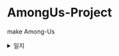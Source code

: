 # AmongUs-Project
 make Among-Us

<details>
  <summary>일지</summary>
    
 2022-08-26
1. UI setting
- 해상도 설정 : Canvas Scaler > Scale With Screen Size 설정후 해상도에 맞게 설정

 2022-08-29
1. Quit, Online button 구현

2022-08-31
MainMenu 화면에 별, 캐릭터가 자유롭게 움직이도록 구현
    
1. Particle 시스템 구현
- Prewarm : 게임이 시작되는 순간에 처음 생성되는 위치부터 파티클을 생성하지 않고 미리 계산하여 파티클을 자연스럽게 배치해주는 역할이다.
- Emission > Rate over Time : 파티클의 개수 수정 가능.
    
    2. Shader 그래프 구현
    - 셰이더 그래프에서 _MainTex라는 이름 사용시 Renderer 계열 컴포넌트에서 사용하는 텍스처들을 자동으로 가져와준다.
    - 오류 : 이름을 _MainTex라고 해도 오류가 났는데, 셰이더그래프에서 이름이랑 Reference도 똑같이 바꿔줘야 한다.
 
    2022-09-01
    1. Online UI 구현
    - 각 오브젝트들을 정렬할 때 Horizontal Layout Group, Content Size Fitter 컴포넌트를 추가해 구성해주면 정렬이 깔끔히 된다.
    하다가 응답없어서 껏다가 키니까 Hierarchy창 다 초기화됨, 저장 프로젝트 파일이 없음...   
 
    2022-09-05
    1. Online UI 구현
    - 닉네임이 비어있을 때 (흔들림) 애니메이션 구현
    
    2. Create Room UI 구현
    - Interactable : 버튼 기능의 활성화/비활성화 기능을 가지며, SetActive 처럼 쓰인다.
    - GetComponentInChildren : 자식 오브젝트의 컴포넌트를 가져온다.
    
    3. Online & Create Room UI 연결
    
    2022-09-06
    Mirror & NetWork Settings
    1. Network Room Manager : ( Offline Scene > Game Room Scene > Gameplay Scene ) 처럼 3단 구조로 씬을 관리하면서 네트워크 통신에 도움을 주는 클래스이다.
    - Offline : 게임 네트워크에 접속하지 않은 씬
    - Room Player Prefab : 게임 대기실에 입장한 플레이어의 오브젝트
    ![Scene 구조](https://user-images.githubusercontent.com/61501112/188642700-2486399a-f4ae-4536-aaf0-99e9c6a58ea3.JPG)
    - Room Manager가 Room Player 프리팹을 인스턴스화 해서 플레이어에게 할당해주고 이 오브젝트를 통해 통신하게 되는 구조이다.
    ![Scene 구조1](https://user-images.githubusercontent.com/61501112/188642719-13678821-1355-48e0-a7e2-e12c472e8f3c.JPG)
    - Room Player Prefab : 게임 시작 전 게임대기실에서 플레이어가 서버와 상호작용을하기 위함.
    - Player Prefab : 게임 시작 후 Gameplay Scene에서 서버와 상호작용을 한다.
  </details>
    

